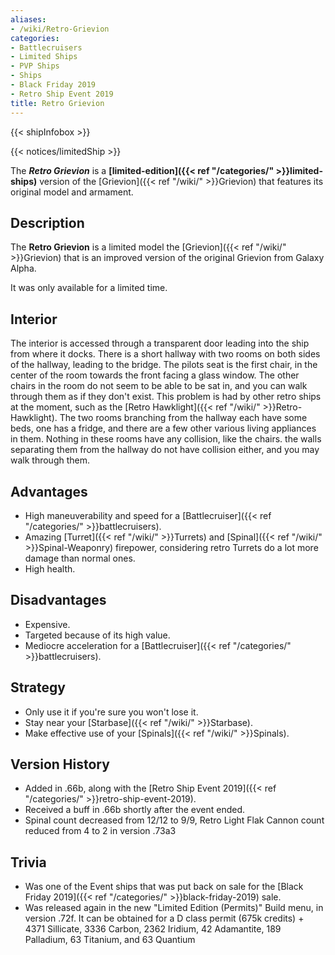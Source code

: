 ```yaml
---
aliases:
- /wiki/Retro-Grievion
categories:
- Battlecruisers
- Limited Ships
- PVP Ships
- Ships
- Black Friday 2019
- Retro Ship Event 2019
title: Retro Grievion
---  
```


{{< shipInfobox >}}   

{{< notices/limitedShip >}} 

The **_Retro Grievion_** is a **[limited-edition]({{< ref "/categories/" >}}limited-ships)** version of the [Grievion]({{< ref "/wiki/" >}}Grievion) that features its original model and armament. 

## Description

The **Retro Grievion** is a limited model the [Grievion]({{< ref "/wiki/" >}}Grievion) that is an improved version of the original Grievion from Galaxy Alpha.

It was only available for a limited time.

## Interior

The interior is accessed through a transparent door leading into the ship from where it docks. There is a short hallway with two rooms on both sides of the hallway, leading to the bridge. The pilots seat is the first chair, in the center of the room towards the front facing a glass window. The other chairs in the room do not seem to be able to be sat in, and you can walk through them as if they don't exist. This problem is had by other retro ships at the moment, such as the [Retro Hawklight]({{< ref "/wiki/" >}}Retro-Hawklight). The two rooms branching from the hallway each have some beds, one has a fridge, and there are a few other various living appliances in them. Nothing in these rooms have any collision, like the chairs. the walls separating them from the hallway do not have collision either, and you may walk through them.

## Advantages

- High maneuverability and speed for a [Battlecruiser]({{< ref "/categories/" >}}battlecruisers).
- Amazing [Turret]({{< ref "/wiki/" >}}Turrets) and [Spinal]({{< ref "/wiki/" >}}Spinal-Weaponry) firepower, considering retro Turrets do a lot more damage than normal ones.
- High health.

## Disadvantages

- Expensive.
- Targeted because of its high value.
- Mediocre acceleration for a [Battlecruiser]({{< ref "/categories/" >}}battlecruisers).

## Strategy

- Only use it if you're sure you won't lose it.
- Stay near your [Starbase]({{< ref "/wiki/" >}}Starbase).
- Make effective use of your [Spinals]({{< ref "/wiki/" >}}Spinals).

## Version History 

- Added in .66b, along with the [Retro Ship Event 2019]({{< ref "/categories/" >}}retro-ship-event-2019).
- Received a buff in .66b shortly after the event ended.
- Spinal count decreased from 12/12 to 9/9, Retro Light Flak Cannon count reduced from 4 to 2 in version .73a3

## Trivia

- <span>Was one of the Event ships that was put back on sale for the [Black Friday 2019]({{< ref "/categories/" >}}black-friday-2019) sale.</span>
- Was released again in the new "Limited Edition (Permits)" Build menu, in version .72f. It can be obtained for a D class permit (675k credits) + 4371 Sillicate, 3336 Carbon, 2362 Iridium, 42 Adamantite, 189 Palladium, 63 Titanium, and 63 Quantium